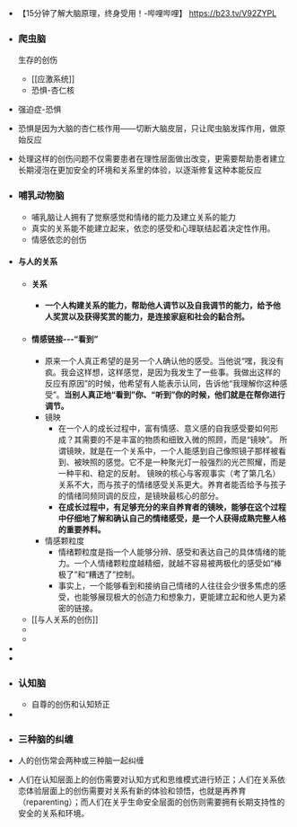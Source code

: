 - 【15分钟了解大脑原理，终身受用！-哔哩哔哩】 https://b23.tv/V92ZYPL
- ### 爬虫脑
  
  生存的创伤
	- [[应激系统]]
	- 恐惧-杏仁核
- 强迫症-恐惧
- 恐惧是因为大脑的杏仁核作用——切断大脑皮层，只让爬虫脑发挥作用，做原始反应
- 处理这样的创伤问题不仅需要患者在理性层面做出改变，更需要帮助患者建立长期浸泡在更加安全的环境和关系里的体验，以逐渐修复这种本能反应
- ### 哺乳动物脑
	- 哺乳脑让人拥有了觉察感觉和情绪的能力及建立关系的能力
	- 真实的关系能不能建立起来，依恋的感受和心理联结起着决定性作用。
	- 情感依恋的创伤
- #### 与人的关系
	- #### 关系
		- **一个人构建关系的能力，帮助他人调节以及自我调节的能力，给予他人奖赏以及获得奖赏的能力，是连接家庭和社会的黏合剂。**
	- #### 情感链接---“看到”
		- 原来一个人真正希望的是另一个人确认他的感受。当他说“嘿，我没有疯。我会这样想，这样感觉，是因为我发生了一些事。我做出这样的反应有原因”的时候，他希望有人能表示认同，告诉他“我理解你这种感受”。**当别人真正地“看到”你、“听到”你的时候，他们就是在帮你进行调节。**
		- 镜映
			- 在一个人的成长过程中，富有情感、意义感的自我感受要如何形成？其需要的不是丰富的物质和细致入微的照顾，而是“镜映”。
			  所谓镜映，就是在一个关系中，一个人能感到自己像照镜子那样被看到、被映照的感觉。它不是一种聚光灯一般强烈的光芒照耀，而是一种平和、稳定的反射。
			  镜映的核心与客观事实（考了第几名）关系不大，而与孩子的情绪感受关系更大。养育者能否给予与孩子的情绪同频同调的反应，是镜映最核心的部分。
			- **在成长过程中，有足够充分的来自养育者的镜映，能够在这个过程中仔细地了解和确认自己的情绪感受，是一个人获得成熟完整人格的重要养料。**
		- 情感颗粒度
			- 情绪颗粒度是指一个人能够分辨、感受和表达自己的具体情绪的能力。一个人情绪颗粒度越精细，就越不容易被两极化的感受如“棒极了”和“糟透了”控制。
			- 事实上，一个能够看到和接纳自己情绪的人往往会少很多焦虑的感受，也能够展现极大的创造力和想象力，更能建立起和他人更为紧密的链接。
	- [[与人关系的创伤]]
	-
	-
-
-
- ### 认知脑
	- 自尊的创伤和认知矫正
-
- ### 三种脑的纠缠
- 人的创伤常会两种或三种脑一起纠缠
- 人们在认知层面上的创伤需要对认知方式和思维模式进行矫正；人们在关系依恋体验层面上的创伤需要对关系有新的体验和领悟，也就是再养育（reparenting）；而人们在关乎生命安全层面的创伤则需要拥有长期支持性的安全的关系和环境。